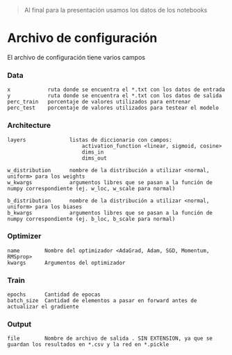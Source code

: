 > Al final para la presentación usamos los datos de los notebooks

# Archivo de configuración
El archivo de configuración tiene varios campos


### Data
```
x            ruta donde se encuentra el *.txt con los datos de entrada
y            ruta donde se encuentra el *.txt con los datos de salida
perc_train   porcentaje de valores utilizados para entrenar
perc_test    porcentaje de valores utilizados para testear el modelo

```

### Architecture
```
layers              listas de diccionario con campos:
                        activation_function <linear, sigmoid, cosine>
                        dims_in
                        dims_out

w_distribution      nombre de la distribución a utilizar <normal, uniform> para los weights
w_kwargs            argumentos libres que se pasan a la función de numpy correspondiente (ej. w_loc, w_scale para normal)

b_distribution      nombre de la distribución a utilizar <normal, uniform> para los biases
b_kwargs            argumentos libres que se pasan a la función de numpy correspondiente (ej. b_loc, b_scale para normal)
```

### Optimizer
```
name        Nombre del optimizador <AdaGrad, Adam, SGD, Momentum, RMSprop>
kwargs      Argumentos del optimizador
```

### Train
```
epochs      Cantidad de epocas
batch_size  Cantidad de elementos a pasar en forward antes de actualizar el gradiente
```

### Output
```
file        Nombre de archivo de salida . SIN EXTENSION, ya que se guardan los resultados en *.csv y la red en *.pickle
```
